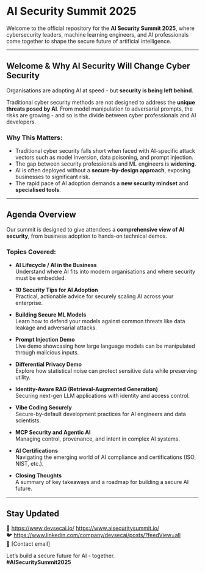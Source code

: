 # AI Security Summit 2025

Welcome to the official repository for the **AI Security Summit 2025**, where cybersecurity leaders, machine learning engineers, and AI professionals come together to shape the secure future of artificial intelligence.

---

## Welcome & Why AI Security Will Change Cyber Security

Organisations are adopting AI at speed - but **security is being left behind**.

Traditional cyber security methods are not designed to address the **unique threats posed by AI**. From model manipulation to adversarial prompts, the risks are growing - and so is the divide between cyber professionals and AI developers.

### Why This Matters:
-  Traditional cyber security falls short when faced with AI-specific attack vectors such as model inversion, data poisoning, and prompt injection.
-  The gap between security professionals and ML engineers is **widening**.
-  AI is often deployed without a **secure-by-design approach**, exposing businesses to significant risk.
-  The rapid pace of AI adoption demands a **new security mindset** and **specialised tools**.

---

##  Agenda Overview

Our summit is designed to give attendees a **comprehensive view of AI security**, from business adoption to hands-on technical demos.

###  Topics Covered:

- **AI Lifecycle / AI in the Business**  
  Understand where AI fits into modern organisations and where security must be embedded.

- **10 Security Tips for AI Adoption**  
  Practical, actionable advice for securely scaling AI across your enterprise.

- **Building Secure ML Models**  
  Learn how to defend your models against common threats like data leakage and adversarial attacks.

- **Prompt Injection Demo**  
  Live demo showcasing how large language models can be manipulated through malicious inputs.

- **Differential Privacy Demo**  
  Explore how statistical noise can protect sensitive data while preserving utility.

- **Identity-Aware RAG (Retrieval-Augmented Generation)**  
  Securing next-gen LLM applications with identity and access control.

- **Vibe Coding Securely**  
  Secure-by-default development practices for AI engineers and data scientists.

- **MCP Security and Agentic AI**  
  Managing control, provenance, and intent in complex AI systems.

- **AI Certifications**  
  Navigating the emerging world of AI compliance and certifications (ISO, NIST, etc.).

- **Closing Thoughts**  
  A summary of key takeaways and a roadmap for building a secure AI future.

---

##  Stay Updated

🔗 https://www.devsecai.io/ https://www.aisecuritysummit.io/  
🐦 https://www.linkedin.com/company/devsecai/posts/?feedView=all  
📧 [Contact email]

Let’s build a secure future for AI - together.  
**#AISecuritySummit2025**

